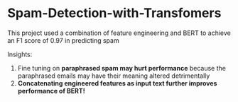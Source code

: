 # Spam-Detection-with-Transfomers
This project used a combination of feature engineering and BERT to achieve an F1 score of 0.97 in predicting spam

Insights:
  1. Fine tuning on **paraphrased spam may hurt performance** because the paraphrased emails may have their meaning altered detrimentally
  2. **Concatenating engineered features as input text further improves performance of BERT!**

